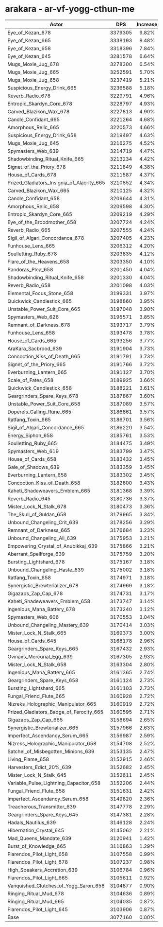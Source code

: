 # arakara - ar-vf-yogg-cthun-me
| Actor | DPS | Increase |
|---|:---:|:---:|
|Eye_of_Kezan_678|3379305|9.82%|
|Eye_of_Kezan_665|3338193|8.48%|
|Eye_of_Kezan_658|3318396|7.84%|
|Eye_of_Kezan_645|3281578|6.64%|
|Mugs_Moxie_Jug_678|3278300|6.54%|
|Mugs_Moxie_Jug_665|3252591|5.70%|
|Mugs_Moxie_Jug_658|3237419|5.21%|
|Suspicious_Energy_Drink_665|3236588|5.18%|
|Reverb_Radio_678|3229791|4.96%|
|Entropic_Skardyn_Core_678|3228797|4.93%|
|Carved_Blazikon_Wax_678|3227813|4.90%|
|Candle_Confidant_665|3221264|4.68%|
|Amorphous_Relic_665|3220573|4.66%|
|Suspicious_Energy_Drink_658|3219497|4.63%|
|Mugs_Moxie_Jug_645|3216275|4.52%|
|Spymasters_Web_639|3214719|4.47%|
|Shadowbinding_Ritual_Knife_665|3213234|4.42%|
|Signet_of_the_Priory_678|3211849|4.38%|
|House_of_Cards_678|3211587|4.37%|
|Prized_Gladiators_Insignia_of_Alacrity_665|3210852|4.34%|
|Carved_Blazikon_Wax_665|3210125|4.32%|
|Candle_Confidant_658|3209644|4.31%|
|Amorphous_Relic_658|3209598|4.30%|
|Entropic_Skardyn_Core_665|3209219|4.29%|
|Eye_of_the_Broodmother_658|3207724|4.24%|
|Reverb_Radio_665|3207555|4.24%|
|Sigil_of_Algari_Concordance_678|3207405|4.23%|
|Funhouse_Lens_665|3206312|4.20%|
|Soulletting_Ruby_678|3203835|4.12%|
|Flare_of_the_Heavens_658|3203350|4.10%|
|Pandoras_Plea_658|3201450|4.04%|
|Shadowbinding_Ritual_Knife_658|3201330|4.04%|
|Reverb_Radio_658|3201098|4.03%|
|Elemental_Focus_Stone_658|3199331|3.97%|
|Quickwick_Candlestick_665|3198860|3.95%|
|Unstable_Power_Suit_Core_665|3197048|3.90%|
|Spymasters_Web_626|3195571|3.85%|
|Remnant_of_Darkness_678|3193717|3.79%|
|Funhouse_Lens_658|3193478|3.78%|
|House_of_Cards_665|3193256|3.77%|
|AraKara_Sacbrood_639|3191904|3.73%|
|Concoction_Kiss_of_Death_665|3191791|3.73%|
|Signet_of_the_Priory_665|3191766|3.72%|
|Everburning_Lantern_665|3191127|3.70%|
|Scale_of_Fates_658|3189925|3.66%|
|Quickwick_Candlestick_658|3188221|3.61%|
|Geargrinders_Spare_Keys_678|3187867|3.60%|
|Unstable_Power_Suit_Core_658|3187089|3.57%|
|Doperels_Calling_Rune_665|3186861|3.57%|
|Ratfang_Toxin_665|3186701|3.56%|
|Sigil_of_Algari_Concordance_665|3186220|3.54%|
|Energy_Siphon_658|3185761|3.53%|
|Soulletting_Ruby_665|3184475|3.49%|
|Spymasters_Web_619|3183799|3.47%|
|House_of_Cards_658|3183432|3.45%|
|Gale_of_Shadows_639|3183359|3.45%|
|Everburning_Lantern_658|3183302|3.45%|
|Concoction_Kiss_of_Death_658|3182600|3.43%|
|Kaheti_Shadeweavers_Emblem_665|3181368|3.39%|
|Reverb_Radio_645|3180736|3.37%|
|Mister_Lock_N_Stalk_678|3180473|3.36%|
|The_Skull_of_Guldan_658|3179965|3.34%|
|Unbound_Changeling_Crit_639|3178256|3.29%|
|Remnant_of_Darkness_665|3176684|3.23%|
|Unbound_Changeling_All_639|3175953|3.21%|
|Empowering_Crystal_of_Anubikkaj_639|3175866|3.21%|
|Aberrant_Spellforge_639|3175759|3.20%|
|Bursting_Lightshard_678|3175167|3.18%|
|Unbound_Changeling_Haste_639|3175002|3.18%|
|Ratfang_Toxin_658|3174971|3.18%|
|Synergistic_Brewterializer_678|3174969|3.18%|
|Gigazaps_Zap_Cap_678|3174731|3.17%|
|Kaheti_Shadeweavers_Emblem_658|3173747|3.14%|
|Ingenious_Mana_Battery_678|3173240|3.12%|
|Spymasters_Web_606|3170553|3.04%|
|Unbound_Changeling_Mastery_639|3170414|3.03%|
|Mister_Lock_N_Stalk_665|3169373|3.00%|
|House_of_Cards_645|3168178|2.96%|
|Geargrinders_Spare_Keys_665|3167432|2.93%|
|Ovinaxs_Mercurial_Egg_639|3167305|2.93%|
|Mister_Lock_N_Stalk_658|3163304|2.80%|
|Ingenious_Mana_Battery_665|3161365|2.74%|
|Geargrinders_Spare_Keys_658|3161124|2.73%|
|Bursting_Lightshard_665|3161103|2.73%|
|Fungal_Friend_Flute_665|3160928|2.72%|
|Nizreks_Holographic_Manipulator_665|3160919|2.72%|
|Prized_Gladiators_Badge_of_Ferocity_665|3160595|2.71%|
|Gigazaps_Zap_Cap_665|3158694|2.65%|
|Synergistic_Brewterializer_665|3157966|2.63%|
|Imperfect_Ascendancy_Serum_665|3156987|2.59%|
|Nizreks_Holographic_Manipulator_658|3154708|2.52%|
|Satchel_of_Misbegotten_Minions_639|3153135|2.47%|
|Living_Flame_658|3152915|2.46%|
|Harvesters_Edict_20%_639|3152682|2.45%|
|Mister_Lock_N_Stalk_645|3152611|2.45%|
|Variable_Pulse_Lightning_Capacitor_658|3152206|2.44%|
|Fungal_Friend_Flute_658|3151631|2.42%|
|Imperfect_Ascendancy_Serum_658|3149820|2.36%|
|Treacherous_Transmitter_639|3147778|2.29%|
|Geargrinders_Spare_Keys_645|3147381|2.28%|
|Hadals_Nautilus_639|3146128|2.24%|
|Hibernation_Crystal_645|3145062|2.21%|
|Mad_Queens_Mandate_639|3120941|1.42%|
|Burst_of_Knowledge_665|3116863|1.29%|
|Flarendos_Pilot_Light_658|3107558|0.99%|
|Flarendos_Pilot_Light_678|3107237|0.98%|
|High_Speakers_Accretion_639|3106784|0.96%|
|Flarendos_Pilot_Light_665|3105611|0.92%|
|Vanquished_Clutches_of_Yogg_Saron_658|3104877|0.90%|
|Ringing_Ritual_Mud_678|3104636|0.89%|
|Ringing_Ritual_Mud_665|3104035|0.87%|
|Flarendos_Pilot_Light_645|3103906|0.87%|
|Base|3077160|0.00%|
